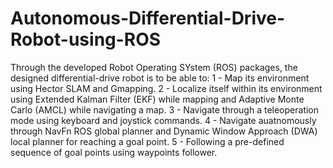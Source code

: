 # Autonomous-Differential-Drive-Robot-using-ROS
Through the developed Robot Operating SYstem (ROS) packages, the designed differential-drive robot is to be able to:
1 - Map its environment using Hector SLAM and Gmapping.
2 - Localize itself within its environment using Extended Kalman Filter (EKF) while mapping and Adaptive Monte Carlo (AMCL) while navigating a map.
3 - Navigate through a teleoperation mode using keyboard and joystick commands.
4 - Navigate auatnomously through NavFn ROS global planner and Dynamic Window Approach (DWA) local planner for reaching a goal point.
5 - Following a pre-defined sequence of goal points using waypoints follower.
